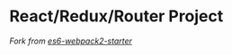 # React/Redux/Router Project



*Fork from [es6-webpack2-starter](https://github.com/micooz/es6-webpack2-starter)*
